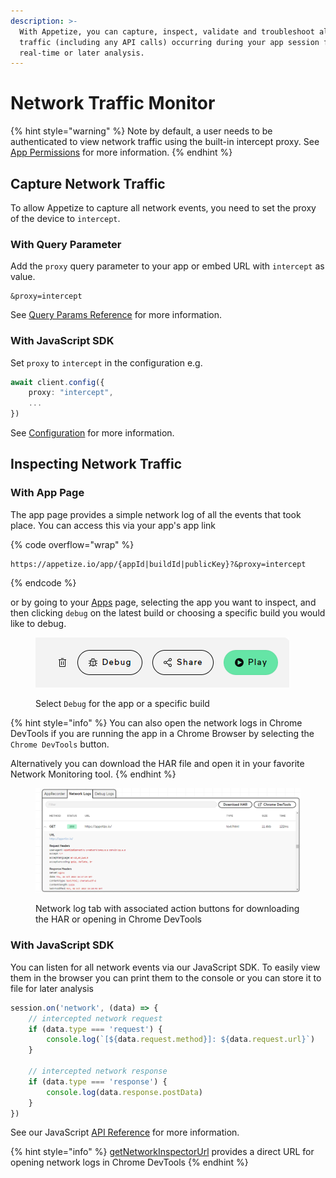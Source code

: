 ```yaml
---
description: >-
  With Appetize, you can capture, inspect, validate and troubleshoot all network
  traffic (including any API calls) occurring during your app session for
  real-time or later analysis.
---
```


# Network Traffic Monitor

{% hint style="warning" %}
Note by default, a user needs to be authenticated to view network traffic using the built-in intercept proxy. See [App Permissions](../platform/app-permissions.md) for more information.
{% endhint %}

## Capture Network Traffic

To allow Appetize to capture all network events, you need to set the proxy of the device to `intercept`.

### With Query Parameter

Add the `proxy` query parameter to your app or embed URL with `intercept` as value.

```uri
&proxy=intercept
```

See [Query Params Reference](query-params-reference.md#proxy) for more information.

### With JavaScript SDK

Set `proxy` to `intercept` in the configuration e.g.

```typescript
await client.config({
    proxy: "intercept",
    ...
})
```

See [Configuration](../javascript-sdk/configuration.md#proxy) for more information.

## Inspecting Network Traffic

### With App Page

The app page provides a simple network log of all the events that took place. You can access this via your app's app link

{% code overflow="wrap" %}
```url
https://appetize.io/app/{appId|buildId|publicKey}?&proxy=intercept
```
{% endcode %}

or by going to your [Apps](https://appetize.io/apps) page, selecting the app you want to inspect, and then clicking `debug` on the latest build or choosing a specific build you would like to debug.

<figure><img src="../.gitbook/assets/image (16).png" alt=""><figcaption><p>Select <code>Debug</code> for the app or a specific build</p></figcaption></figure>

{% hint style="info" %}
You can also open the network logs in Chrome DevTools if you are running the app in a Chrome Browser by selecting the `Chrome DevTools` button.

Alternatively you can download the HAR file and open it in your favorite Network Monitoring tool.
{% endhint %}

<figure><img src="../.gitbook/assets/Screenshot 2023-10-26 191724.png" alt="Example App Network Event Log"><figcaption><p>Network log tab with associated action buttons for downloading the HAR or opening in Chrome DevTools</p></figcaption></figure>

### With JavaScript SDK

You can listen for all network events via our JavaScript SDK. To easily view them in the browser you can print them to the console or you can store it to file for later analysis

```typescript
session.on('network', (data) => {
    // intercepted network request
    if (data.type === 'request') {
        console.log(`[${data.request.method}]: ${data.request.url}`)
    } 
    
    // intercepted network response
    if (data.type === 'response') {
        console.log(data.response.postData)
    }
})
```

See our JavaScript [API Reference](../javascript-sdk/api-reference.md#on-1) for more information.

{% hint style="info" %}
[getNetworkInspectorUrl](../javascript-sdk/api-reference.md#getnetworkinspectorurl) provides a direct URL for opening network logs in Chrome DevTools
{% endhint %}
